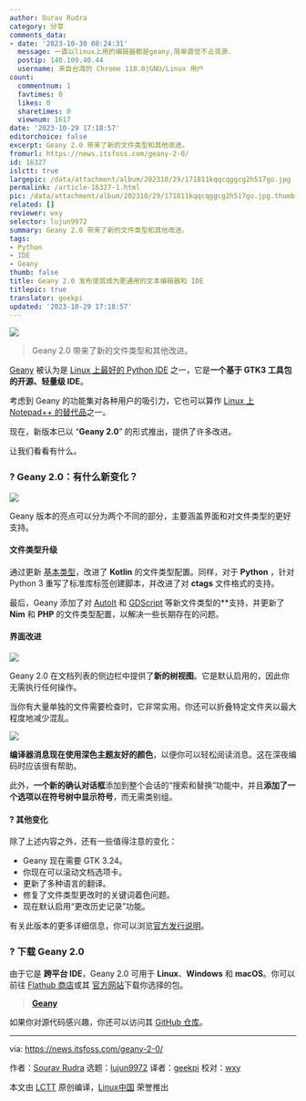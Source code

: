 ```yaml
---
author: Ourav Rudra
category: 分享
comments_data:
- date: '2023-10-30 08:24:31'
  message: 一直以linux上用的编辑器都是geany,简单直觉不占资源.
  postip: 140.109.40.44
  username: 来自台湾的 Chrome 118.0|GNU/Linux 用户
count:
  commentnum: 1
  favtimes: 0
  likes: 0
  sharetimes: 0
  viewnum: 1617
date: '2023-10-29 17:18:57'
editorchoice: false
excerpt: Geany 2.0 带来了新的文件类型和其他改进。
fromurl: https://news.itsfoss.com/geany-2-0/
id: 16327
islctt: true
largepic: /data/attachment/album/202310/29/171811kqqcqggcg2h517go.jpg
permalink: /article-16327-1.html
pic: /data/attachment/album/202310/29/171811kqqcqggcg2h517go.jpg.thumb.jpg
related: []
reviewer: wxy
selector: lujun9972
summary: Geany 2.0 带来了新的文件类型和其他改进。
tags:
- Python
- IDE
- Geany
thumb: false
title: Geany 2.0 发布使其成为更通用的文本编辑器和 IDE
titlepic: true
translator: geekpi
updated: '2023-10-29 17:18:57'
---
```


![](/data/attachment/album/202310/29/171811kqqcqggcg2h517go.jpg)



> 
> Geany 2.0 带来了新的文件类型和其他改进。
> 
> 
> 


[Geany](https://www.geany.org/) 被认为是 [Linux 上最好的 Python IDE](https://itsfoss.com/best-python-ides-linux/) 之一，它是**一个基于 GTK3 工具包的开源、轻量级 IDE**。


考虑到 Geany 的功能集对各种用户的吸引力，它也可以算作 [Linux 上 Notepad++ 的替代品](https://itsfoss.com/notepad-alternatives-for-linux/)之一。


现在，新版本已以 “**Geany 2.0**” 的形式推出，提供了许多改进。


让我们看看有什么。


### ? Geany 2.0：有什么新变化？


![](/data/attachment/album/202310/29/171857a9i64l282i9yq32g.png)


Geany 版本的亮点可以分为两个不同的部分，主要涵盖界面和对文件类型的更好支持。


#### 文件类型升级


通过更新 [基本类型](https://kotlinlang.org/docs/basic-types.html)，改进了 **Kotlin** 的文件类型配置。同样，对于 **Python** ，针对 Python 3 重写了标准库标签创建脚本，并改进了对 **ctags** 文件格式的支持。


最后，Geany 添加了对 [AutoIt](https://en.wikipedia.org/wiki/AutoIt) 和 [GDScript](https://docs.godotengine.org/en/stable/tutorials/scripting/gdscript/index.html) 等新文件类型的\*\*支持，并更新了 **Nim** 和 **PHP** 的文件类型配置，以解决一些长期存在的问题。


#### 界面改进


![](/data/attachment/album/202310/29/171858eruuw7w5ao1au5br.png)


Geany 2.0 在文档列表的侧边栏中提供了**新的树视图**。它是默认启用的，因此你无需执行任何操作。


当你有大量单独的文件需要检查时，它非常实用。你还可以折叠特定文件夹以最大程度地减少混乱。


![](/data/attachment/album/202310/29/171858l8lox1owuz1w8p8w.png)


**编译器消息现在使用深色主题友好的颜色**，以便你可以轻松阅读消息。这在深夜编码时应该很有帮助。


此外，**一个新的确认对话框**添加到整个会话的“搜索和替换”功能中，并且**添加了一个选项以在符号树中显示符号**，而无需类别组。


#### ?️ 其他变化


除了上述内容之外，还有一些值得注意的变化：


* Geany 现在需要 GTK 3.24。
* 你现在可以滚动文档选项卡。
* 更新了多种语言的翻译。
* 修复了文件类型更改时的关键词着色问题。
* 现在默认启用“更改历史记录”功能。


有关此版本的更多详细信息，你可以浏览[官方发行说明](https://www.geany.org/documentation/releasenotes/)。


### ? 下载 Geany 2.0


由于它是 **跨平台 IDE**，Geany 2.0 可用于 **Linux**、**Windows** 和 **macOS**。你可以前往 [Flathub 商店](https://flathub.org/apps/org.geany.Geany)或其 [官方网站](https://www.geany.org/download/releases/)下载你选择的包。



> 
> **[Geany](https://www.geany.org/download/releases/)**
> 
> 
> 


如果你对源代码感兴趣，你还可以访问其 [GitHub 仓库](https://github.com/geany/geany)。




---


via: <https://news.itsfoss.com/geany-2-0/>


作者：[Sourav Rudra](https://news.itsfoss.com/author/sourav/) 选题：[lujun9972](https://github.com/lujun9972) 译者：[geekpi](https://github.com/geekpi) 校对：[wxy](https://github.com/wxy)


本文由 [LCTT](https://github.com/LCTT/TranslateProject) 原创编译，[Linux中国](https://linux.cn/) 荣誉推出